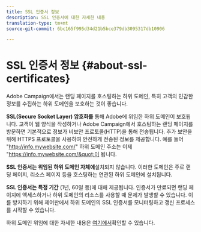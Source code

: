 ```yaml
---
title: SSL 인증서 정보
description: SSL 인증서에 대한 자세한 내용
translation-type: tm+mt
source-git-commit: 6bc165f995d34d21b5bce379db3095317db10906

---
```



# SSL 인증서 정보 {#about-ssl-certificates}

Adobe Campaign에서는 랜딩 페이지를 호스팅하는 하위 도메인, 특히 고객의 민감한 정보를 수집하는 하위 도메인을 보호하는 것이 좋습니다.

**SSL(Secure Socket Layer) 암호화를** 통해 Adobe에 위임한 하위 도메인이 보호됩니다. 고객이 웹 양식을 작성하거나 Adobe Campaign에서 호스팅하는 랜딩 페이지를 방문하면 기본적으로 정보가 비보안 프로토콜(HTTP)을 통해 전송됩니다. 추가 보안을 위해 HTTPS 프로토콜을 사용하여 안전하게 전송된 정보를 제공합니다. 예를 들어 &quot;http://info.mywebsite.com/&quot; 하위 도메인 주소는 이제 &quot;https://info.mywebsite.com/&quot;이 됩니다.

**SSL 인증서는 위임된 하위 도메인 자체에**&#x200B;설치되지 않습니다. 이러한 도메인은 주로 랜딩 페이지, 리소스 페이지 등을 호스팅하는 연관된 하위 도메인에 설치됩니다.

**SSL 인증서는 특정 기간** (1년, 60일 등)에 대해 제공됩니다. 인증서가 만료되면 랜딩 페이지에 액세스하거나 하위 도메인의 리소스를 사용할 때 문제가 발생할 수 있습니다. 이를 방지하기 위해 제어판에서 하위 도메인의 SSL 인증서를 모니터링하고 갱신 프로세스를 시작할 수 있습니다.

하위 도메인 위임에 대한 자세한 내용은 [여기에서](https://helpx.adobe.com/campaign/kb/domain-name-delegation.html)확인할 수 있습니다.
